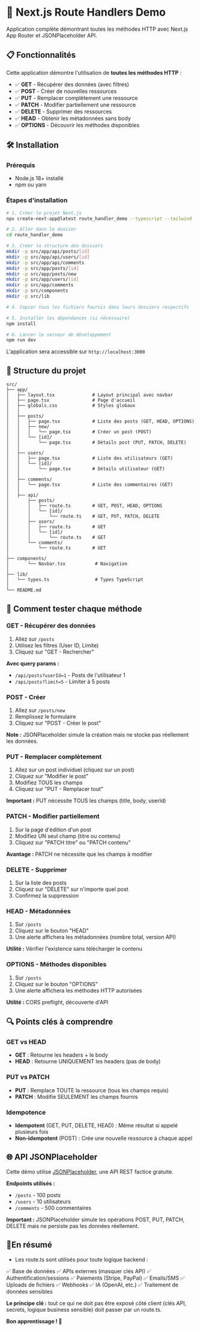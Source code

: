 # 🚀 Next.js Route Handlers Demo

Application complète démontrant toutes les méthodes HTTP avec Next.js App Router et JSONPlaceholder API.

## 📋 Fonctionnalités

Cette application démontre l'utilisation de **toutes les méthodes HTTP** :

- ✅ **GET** - Récupérer des données (avec filtres)
- ✅ **POST** - Créer de nouvelles ressources
- ✅ **PUT** - Remplacer complètement une ressource
- ✅ **PATCH** - Modifier partiellement une ressource
- ✅ **DELETE** - Supprimer des ressources
- ✅ **HEAD** - Obtenir les métadonnées sans body
- ✅ **OPTIONS** - Découvrir les méthodes disponibles

## 🛠️ Installation

### Prérequis

- Node.js 18+ installé
- npm ou yarn

### Étapes d'installation

```bash
# 1. Créer le projet Next.js
npx create-next-app@latest route_handler_demo --typescript --tailwind

# 2. Aller dans le dossier
cd route_handler_demo

# 3. Créer la structure des dossiers
mkdir -p src/app/api/posts/[id]
mkdir -p src/app/api/users/[id]
mkdir -p src/app/api/comments
mkdir -p src/app/posts/[id]
mkdir -p src/app/posts/new
mkdir -p src/app/users/[id]
mkdir -p src/app/comments
mkdir -p src/components
mkdir -p src/lib

# 4. Copier tous les fichiers fournis dans leurs dossiers respectifs

# 5. Installer les dépendances (si nécessaire)
npm install

# 6. Lancer le serveur de développement
npm run dev
```

L'application sera accessible sur `http://localhost:3000`

## 📁 Structure du projet

```
src/
├── app/
│   ├── layout.tsx              # Layout principal avec navbar
│   ├── page.tsx                # Page d'accueil
│   ├── globals.css             # Styles globaux
│   │
│   ├── posts/
│   │   ├── page.tsx            # Liste des posts (GET, HEAD, OPTIONS)
│   │   ├── new/
│   │   │   └── page.tsx        # Créer un post (POST)
│   │   └── [id]/
│   │       └── page.tsx        # Détails post (PUT, PATCH, DELETE)
│   │
│   ├── users/
│   │   ├── page.tsx            # Liste des utilisateurs (GET)
│   │   └── [id]/
│   │       └── page.tsx        # Détails utilisateur (GET)
│   │
│   ├── comments/
│   │   └── page.tsx            # Liste des commentaires (GET)
│   │
│   ├── api/
│       ├── posts/
│       │   ├── route.ts        # GET, POST, HEAD, OPTIONS
│       │   └── [id]/
│       │       └── route.ts    # GET, PUT, PATCH, DELETE
│       ├── users/
│       │   ├── route.ts        # GET
│       │   └── [id]/
│       │       └── route.ts    # GET
│       └── comments/
│           └── route.ts        # GET
│
├── components/
│       └── Navbar.tsx           # Navigation
│
├── lib/
│   └── types.ts                 # Types TypeScript
│
└── README.md
```

## 🎯 Comment tester chaque méthode

### GET - Récupérer des données

1. Allez sur `/posts`
2. Utilisez les filtres (User ID, Limite)
3. Cliquez sur "GET - Rechercher"

**Avec query params :**

- `/api/posts?userId=1` - Posts de l'utilisateur 1
- `/api/posts?limit=5` - Limiter à 5 posts

### POST - Créer

1. Allez sur `/posts/new`
2. Remplissez le formulaire
3. Cliquez sur "POST - Créer le post"

**Note :** JSONPlaceholder simule la création mais ne stocke pas réellement les données.

### PUT - Remplacer complètement

1. Allez sur un post individuel (cliquez sur un post)
2. Cliquez sur "Modifier le post"
3. Modifiez TOUS les champs
4. Cliquez sur "PUT - Remplacer tout"

**Important :** PUT nécessite TOUS les champs (title, body, userId)

### PATCH - Modifier partiellement

1. Sur la page d'édition d'un post
2. Modifiez UN seul champ (titre ou contenu)
3. Cliquez sur "PATCH titre" ou "PATCH contenu"

**Avantage :** PATCH ne nécessite que les champs à modifier

### DELETE - Supprimer

1. Sur la liste des posts
2. Cliquez sur "DELETE" sur n'importe quel post
3. Confirmez la suppression

### HEAD - Métadonnées

1. Sur `/posts`
2. Cliquez sur le bouton "HEAD"
3. Une alerte affichera les métadonnées (nombre total, version API)

**Utilité :** Vérifier l'existence sans télécharger le contenu

### OPTIONS - Méthodes disponibles

1. Sur `/posts`
2. Cliquez sur le bouton "OPTIONS"
3. Une alerte affichera les méthodes HTTP autorisées

**Utilité :** CORS preflight, découverte d'API

## 🔍 Points clés à comprendre

### GET vs HEAD

- **GET** : Retourne les headers + le body
- **HEAD** : Retourne UNIQUEMENT les headers (pas de body)

### PUT vs PATCH

- **PUT** : Remplace TOUTE la ressource (tous les champs requis)
- **PATCH** : Modifie SEULEMENT les champs fournis

### Idempotence

- **Idempotent** (GET, PUT, DELETE, HEAD) : Même résultat si appelé plusieurs fois
- **Non-idempotent** (POST) : Crée une nouvelle ressource à chaque appel

## 🌐 API JSONPlaceholder

Cette démo utilise [JSONPlaceholder](https://jsonplaceholder.typicode.com/), une API REST factice gratuite.

**Endpoints utilisés :**

- `/posts` - 100 posts
- `/users` - 10 utilisateurs
- `/comments` - 500 commentaires

**Important :** JSONPlaceholder simule les opérations POST, PUT, PATCH, DELETE mais ne persiste pas les données réellement.

## 🎯En résumé 

- Les route.ts sont utilisés pour toute logique backend :

✅ Base de données
✅ APIs externes (masquer clés API)
✅ Authentification/sessions
✅ Paiements (Stripe, PayPal)
✅ Emails/SMS
✅ Uploads de fichiers
✅ Webhooks
✅ IA (OpenAI, etc.)
✅ Traitement de données sensibles

**Le principe clé :** tout ce qui ne doit pas être exposé côté client (clés API, secrets, logique business sensible) doit passer par un route.ts.

**Bon apprentissage ! 🚀**
